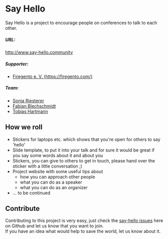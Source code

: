 # Say Hello
Say Hello is a project to encourage people on conferences to talk to each other.  

##### URL:  
http://www.say-hello.community

##### Supporter:
- [Firegento e. V. (https://firegento.com/)](https://firegento.com/)  

##### Team:
- [Sonja Riesterer](https://github.com/sriesterer)
- [Fabian Blechschmidt](https://github.com/Schrank)
- [Tobias Hartmann](https://github.com/toh82)

## How we roll
- Stickers for laptops etc. which shows that you're open for others to say 'hello'
- Slide template, to put it into your talk and for sure it would be great if you say some words about it and about you
- Stickers, you can give to others to get in touch, please hand over the sticker with a little conversation ;)
- Project website with some useful tips about
    - how you can approach other people
    - what you can do as a speaker
    - what you can do as an organizer
- ... to be continued

## Contribute
Contributing to this project is very easy, just check the [say-hello issues](https://github.com/toh82/say-hello/issues) here on Github and let us know that you want to join.  
If you have an idea what would help to save the world, let us know about it.
